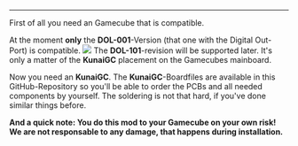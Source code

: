 ***
First of all you need an Gamecube that is compatible.

At the moment **only** the **DOL-001**-Version (that one with the Digital Out-Port) is compatible.
![](https://github.com/KunaiGC/KunaiGC/blob/a6744ee455d6b89b1c49a5aaf6fcaeeba9615400/images/gc_w_component.jpg) 
The **DOL-101**-revision will be supported later. It's only a matter of the **KunaiGC** placement on the Gamecubes mainboard.

Now you need an **KunaiGC**.
The **KunaiGC**-Boardfiles are available in this GitHub-Repository so you'll be able to order the PCBs and all needed components by yourself. The soldering is not that hard, if you've done similar things before.

**And a quick note: You do this mod to your Gamecube on your own risk! We are not responsable to any damage, that happens during installation.**


